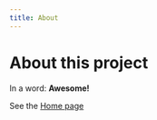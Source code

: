 ```yaml
---
title: About
---
```


# About this project

In a word: **Awesome!**

See the [Home page](/NinJo_Workstation/README.md)
